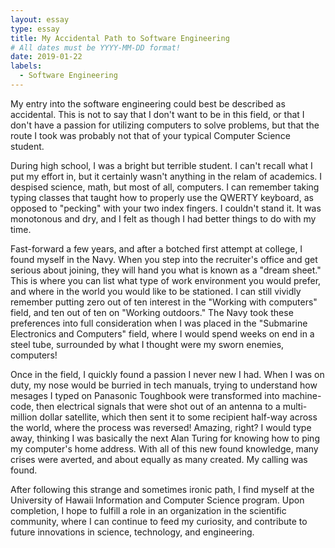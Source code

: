 ```yaml
---
layout: essay
type: essay
title: My Accidental Path to Software Engineering
# All dates must be YYYY-MM-DD format!
date: 2019-01-22
labels:
  - Software Engineering
---
```


My entry into the software engineering could best be described as accidental. This is not to say that I don't want to be in this field, or that I don't have a passion for utilizing computers to solve problems, but that the route I took was probably not that of your typical Computer Science student.

During high school, I was a bright but terrible student. I can't recall what I put my effort in, but it certainly wasn't anything in the relam of academics. I despised science, math, but most of all, computers. I can remember taking typing classes that taught how to properly use the QWERTY keyboard, as opposed to "pecking" with your two index fingers. I couldn't stand it. It was monotonous and dry, and I felt as though I had better things to do with my time. 

Fast-forward a few years, and after a botched first attempt at college, I found myself in the Navy. When you step into the recruiter's office and get serious about joining, they will hand you what is known as a "dream sheet." This is where you can list what type of work environment you would prefer, and where in the world you would like to be stationed. I can still vividly remember putting zero out of ten interest in the "Working with computers" field, and ten out of ten on "Working outdoors." The Navy took these preferences into full consideration when I was placed in the "Submarine Electronics and Computers" field, where I would spend weeks on end in a steel tube, surrounded by what I thought were my sworn enemies, computers!


Once in the field, I quickly found a passion I never new I had. When I was on duty, my nose would be burried in tech manuals, trying to understand how mesages I typed on Panasonic Toughbook were transformed into machine-code, then electrical signals that were shot out of an antenna to a multi-million dollar satellite, which then sent it to some recipient half-way across the world, where the process was reversed! Amazing, right? I would type away, thinking I was basically the next Alan Turing for knowing how to ping my computer's home address. With all of this new found knowledge, many crises were averted, and about equally as many created. My calling was found.


After following this strange and sometimes ironic path, I find myself at the University of Hawaii Information and Computer Science program. Upon completion, I hope to fulfill a role in an organization in the scientific community, where I can continue to feed my curiosity, and contribute to future innovations in science, technology, and engineering.
